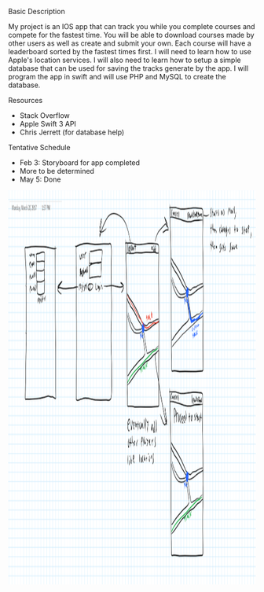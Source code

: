 <span class="c6">Basic Description</span></p><p class="c1 c2"><span class="c5">My project is an IOS app that can track you while you complete courses and compete for the fastest time. You will be able to download courses made by other users as well as create and submit your own. Each course will have a leaderboard sorted by the fastest times first. I will need to learn how to use Apple&#39;s location services. I will also need to learn how to setup a simple database that can be used for saving the tracks generate by the app. I will program the app in swift and will use PHP and MySQL to create the database.</span></p><p class="c1"><span class="c6">Resources</span></p><ul class="c4 lst-kix_91pss0g6s6p8-0 start"><li class="c0"><span class="c5">Stack Overflow</span></li><li class="c0"><span class="c5">Apple Swift 3 API</span></li><li class="c0"><span class="c5">Chris Jerrett (for database help)</span></li></ul><p class="c1"><span class="c6">Tentative Schedule</span></p><ul class="c4 lst-kix_pmi0hy3ycztd-0 start"><li class="c0"><span class="c5">Feb 3: Storyboard for app completed</span></li><li class="c0"><span class="c5">More to be determined</span></li><li class="c0"><span class="c5">May 5: Done</span></li></ul><p class="c1 c3"><span class="c5"></span></p></body><img src="futureplans.png" alt="Future Layout Plans" style="width:1627px;height:802px;"></html>
